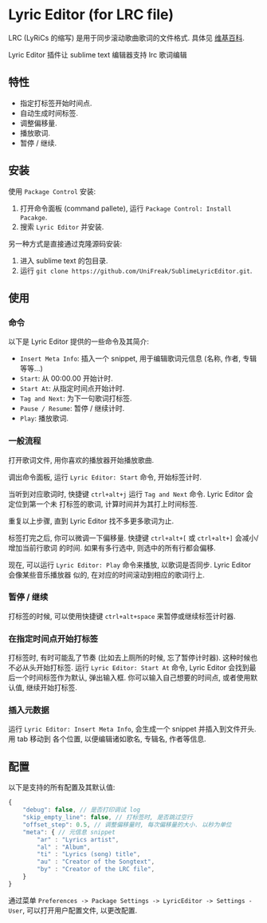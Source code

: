# Lyric Editor (for LRC file)

LRC (LyRiCs 的缩写) 是用于同步滚动歌曲歌词的文件格式. 具体见 [维基百科](https://zh.wikipedia.org/zh/LRC%E6%A0%BC%E5%BC%8F).

Lyric Editor 插件让 sublime text 编辑器支持 lrc 歌词编辑

## 特性

- 指定打标签开始时间点.
- 自动生成时间标签.
- 调整偏移量.
- 播放歌词.
- 暂停 / 继续.

## 安装



使用 `Package Control` 安装:

1. 打开命令面板 (command pallete), 运行 `Package Control: Install Pacakge`.
2. 搜索 `Lyric Editor` 并安装.

另一种方式是直接通过克隆源码安装:

1. 进入 sublime text 的包目录.
2. 运行 `git clone https://github.com/UniFreak/SublimeLyricEditor.git`.

## 使用

### 命令

以下是 Lyric Editor 提供的一些命令及其简介:
- `Insert Meta Info`: 插入一个 snippet, 用于编辑歌词元信息 (名称, 作者, 专辑等等...)
- `Start`: 从 00:00.00 开始计时.
- `Start At`: 从指定时间点开始计时.
- `Tag and Next`: 为下一句歌词打标签.
- `Pause / Resume`: 暂停 / 继续计时.
- `Play`: 播放歌词.

### 一般流程

打开歌词文件, 用你喜欢的播放器开始播放歌曲.

调出命令面板, 运行 `Lyric Editor: Start` 命令, 开始标签计时.

当听到对应歌词时, 快捷键 `ctrl+alt+j` 运行 `Tag and Next` 命令. Lyric Editor 会定位到第一个未
打标签的歌词, 计算时间并为其打上时间标签.

重复以上步骤, 直到 Lyric Editor 找不多更多歌词为止.

标签打完之后, 你可以微调一下偏移量. 快捷键 `ctrl+alt+[` 或 `ctrl+alt+]` 会减小/增加当前行歌词
的时间. 如果有多行选中, 则选中的所有行都会偏移.

现在, 可以运行 `Lyric Editor: Play` 命令来播放, 以歌词是否同步. Lyric Editor 会像某些音乐播放器
似的, 在对应的时间滚动到相应的歌词行上.

### 暂停 / 继续

打标签的时候, 可以使用快捷键 `ctrl+alt+space` 来暂停或继续标签计时器.

### 在指定时间点开始打标签

打标签时, 有时可能乱了节奏 (比如去上厕所的时候, 忘了暂停计时器). 这种时候也不必从头开始打标签.
运行 `Lyric Editor: Start At` 命令, Lyric Editor 会找到最后一个时间标签作为默认, 弹出输入框.
你可以输入自己想要的时间点, 或者使用默认值, 继续开始打标签.

### 插入元数据

运行 `Lyric Editor: Insert Meta Info`, 会生成一个 snippet 并插入到文件开头. 用 tab 移动到
各个位置, 以便编辑诸如歌名, 专辑名, 作者等信息.

## 配置

以下是支持的所有配置及其默认值:

```js
{
    "debug": false, // 是否打印调试 log
    "skip_empty_line": false, // 打标签时, 是否跳过空行
    "offset_step": 0.5, // 调整偏移量时, 每次偏移量的大小. 以秒为单位
    "meta": { // 元信息 snippet
        "ar" : "Lyrics artist",
        "al" : "Album",
        "ti" : "Lyrics (song) title",
        "au" : "Creator of the Songtext",
        "by" : "Creator of the LRC file",
    }
}
```

通过菜单 `Preferences -> Package Settings -> LyricEditor -> Settings - User`, 可以打开用户配置文件, 以更改配置.
